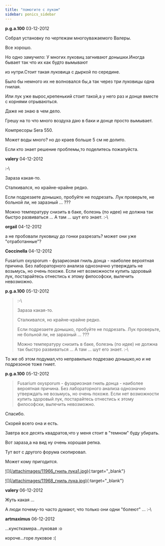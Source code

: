 ```yaml
---
title: "помогите с луком"
sidebar: ponics_sidebar
---
```


**p.g.a.100** 03-12-2012

Собрал установку по чертежам многоуважаемого Валеры.

Все хорошо.

Но одно замучило: У многих луковиц загнивают донышки.Иногда бывает так что их как будто вымывают 

из нутри.Стоит такая луковица с дыркой по середине.

Было бы немного их не волновался бы,а так через три луковицы одна гнилая.

Или лук уже вырос,крепенький стоит такой,а у него раз и донце вместе с корнями отрываються.

Даже не знаю в чем дело.

Грешу на то что много воздуха даю в баки и донце просто вымывает.

Компресоры Sera 550. 

Может воды много? но до краев больше 5 см не долито.

Если кто знает решение проблемы,то поделитесь пожалуйста.


**valery** 04-12-2012

 :-\

Зараза какая-то.

Сталкивался, но крайне-крайне редко.

Если подрезаете донышко, пробуйте не подрезать. Лук проверьте, не больной ли, не заразный ... ???

Можно температуру снизить в баке, болезнь (по идее) не должна так быстро развиваться ... А там ... шут его знает. :-\


**orgail** 04-12-2012

а не пробовали луковицу до гонки разрезать? может они уже "отработанные"?


**Coccinella** 04-12-2012

Fusarium oxysporum - фузариозная гниль донца - наиболее вероятная причина. Без лабораторного анализа однозначно утверждать не возьмусь, но очень похоже. Если нет возможности купить здоровый лук, постарайтесь отнестись к этому философски, вылечить невозможно.


**p.g.a.100** 05-12-2012

> :-\
> 
> Зараза какая-то.
> 
> Сталкивался, но крайне-крайне редко.
> 
> Если подрезаете донышко, пробуйте не подрезать. Лук проверьте, не больной ли, не заразный ... ???
> 
> Можно температуру снизить в баке, болезнь (по идее) не должна так быстро развиваться ... А там ... шут его знает. :-\

То же об этом подумал,что неправильно подрезаю донышко,но и не подрезоное тоже гниет.


**p.g.a.100** 05-12-2012

> Fusarium oxysporum - фузариозная гниль донца - наиболее вероятная причина. Без лабораторного анализа однозначно утверждать не возьмусь, но очень похоже. Если нет возможности купить здоровый лук, постарайтесь отнестись к этому философски, вылечить невозможно.

Спасибо.

Скорей всего она и есть.

Завтра все десять квадратов,что у меня стоит в "темном" буду убирать.

Вот зараза,а на вид ну очень хорошая репка.

Тут вот с другого форума скопировал.

Может кому пригодится.

[![](/attachimages/11966_гниль лука1.jpg)](https://t.me/ponics_ru_files/9640){:target="_blank"}

[![](/attachimages/11968_гниль лука.jpg)](https://t.me/ponics_ru_files/9641){:target="_blank"}

**valery** 06-12-2012

Жуть какая ...

А люди почему-то часто думают, что только они одни "болеют" ... :-\


**artmaximus** 06-12-2012

...кунсткамера...луковая :o

короче...горе луковое :(


